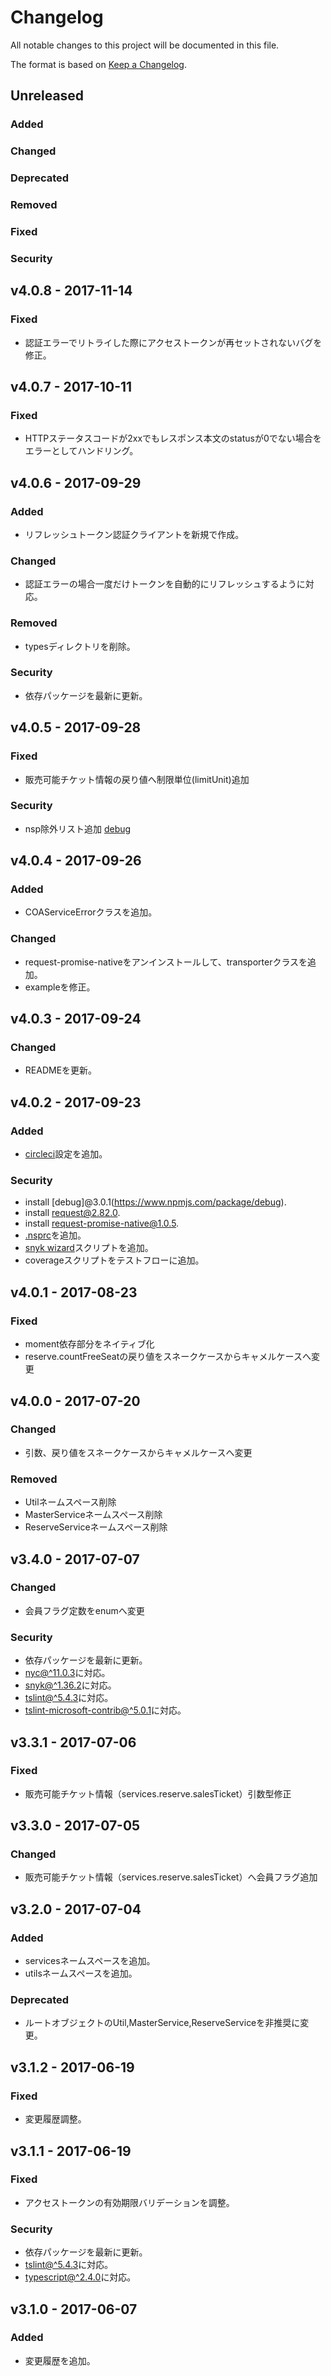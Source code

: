 # Changelog
All notable changes to this project will be documented in this file.

The format is based on [Keep a Changelog](http://keepachangelog.com/).

## Unreleased
### Added

### Changed

### Deprecated

### Removed

### Fixed

### Security


## v4.0.8 - 2017-11-14
### Fixed
- 認証エラーでリトライした際にアクセストークンが再セットされないバグを修正。

## v4.0.7 - 2017-10-11
### Fixed
- HTTPステータスコードが2xxでもレスポンス本文のstatusが0でない場合をエラーとしてハンドリング。

## v4.0.6 - 2017-09-29
### Added
- リフレッシュトークン認証クライアントを新規で作成。

### Changed
- 認証エラーの場合一度だけトークンを自動的にリフレッシュするように対応。

### Removed
- typesディレクトリを削除。

### Security
- 依存パッケージを最新に更新。

## v4.0.5 - 2017-09-28
### Fixed
- 販売可能チケット情報の戻り値へ制限単位(limitUnit)追加

### Security
- nsp除外リスト追加 [debug](https://nodesecurity.io/advisories/534)

## v4.0.4 - 2017-09-26
### Added
- COAServiceErrorクラスを追加。

### Changed
- request-promise-nativeをアンインストールして、transporterクラスを追加。
- exampleを修正。

## v4.0.3 - 2017-09-24
### Changed
- READMEを更新。

## v4.0.2 - 2017-09-23
### Added
- [circleci](https://circleci.com/)設定を追加。

### Security
- install [debug]@3.0.1(https://www.npmjs.com/package/debug).
- install [request@2.82.0](https://www.npmjs.com/package/request).
- install [request-promise-native@1.0.5](https://www.npmjs.com/package/request-promise-native).
- [.nsprc](https://github.com/nodesecurity/nsp)を追加。
- [snyk wizard](https://snyk.io/docs/using-snyk/)スクリプトを追加。
- coverageスクリプトをテストフローに追加。

## v4.0.1 - 2017-08-23
### Fixed
 - moment依存部分をネイティブ化
 - reserve.countFreeSeatの戻り値をスネークケースからキャメルケースへ変更

## v4.0.0 - 2017-07-20
### Changed
 - 引数、戻り値をスネークケースからキャメルケースへ変更
 
### Removed
 - Utilネームスペース削除
 - MasterServiceネームスペース削除
 - ReserveServiceネームスペース削除

## v3.4.0 - 2017-07-07
### Changed
 - 会員フラグ定数をenumへ変更

### Security
- 依存パッケージを最新に更新。
- [nyc@^11.0.3](https://github.com/istanbuljs/nyc)に対応。
- [snyk@^1.36.2](https://github.com/snyk/snyk)に対応。
- [tslint@^5.4.3](https://github.com/palantir/tslint)に対応。
- [tslint-microsoft-contrib@^5.0.1](https://github.com/Microsoft/tslint-microsoft-contrib)に対応。

## v3.3.1 - 2017-07-06
### Fixed
 - 販売可能チケット情報（services.reserve.salesTicket）引数型修正

## v3.3.0 - 2017-07-05
### Changed
 - 販売可能チケット情報（services.reserve.salesTicket）へ会員フラグ追加

## v3.2.0 - 2017-07-04
### Added
- servicesネームスペースを追加。
- utilsネームスペースを追加。

### Deprecated
- ルートオブジェクトのUtil,MasterService,ReserveServiceを非推奨に変更。

## v3.1.2 - 2017-06-19

### Fixed
- 変更履歴調整。

## v3.1.1 - 2017-06-19
### Fixed
- アクセストークンの有効期限バリデーションを調整。

### Security
- 依存パッケージを最新に更新。
- [tslint@^5.4.3](https://github.com/palantir/tslint)に対応。
- [typescript@^2.4.0](https://github.com/Microsoft/TypeScript)に対応。

## v3.1.0 - 2017-06-07
### Added
- 変更履歴を追加。
